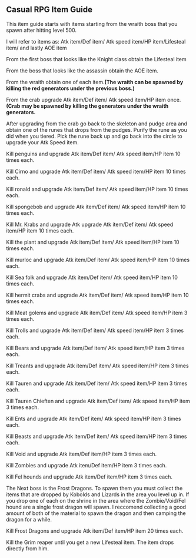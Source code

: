 ## Casual RPG Item Guide

This item guide starts with items starting from the wraith boss that you spawn after hitting level 500.

I will refer to items as: Atk item/Def item/ Atk speed item/HP item/Lifesteal item/ and lastly AOE item

From the first boss that looks like the Knight class obtain the Lifesteal item

From the boss that looks like the assassin obtain the AOE item.

From the wraith obtain one of each item.**(The wraith can be spawned by killing the red generators under the previous boss.)**

From the crab upgrade Atk item/Def item/ Atk speed item/HP item once.**(Crab may be spawned by killing the generators under the wraith generators.**

After upgrading from the crab go back to the skeleton and pudge area and obtain one of the runes that drops from the pudges. Purify the rune as you did when you tiered. Pick the rune back up and go back into the circle to upgrade your Atk Speed item.

Kill penguins and upgrade Atk item/Def item/ Atk speed item/HP item 10 times each.

Kill Cirno and upgrade Atk item/Def item/ Atk speed item/HP item 10 times each.

Kill ronald and upgrade Atk item/Def item/ Atk speed item/HP item 10 times each.

Kill spongebob and upgrade Atk item/Def item/ Atk speed item/HP item 10 times each.

Kill Mr. Krabs and upgrade Atk upgrade Atk item/Def item/ Atk speed item/HP item 10 times each.

Kill the plant and upgrade Atk item/Def item/ Atk speed item/HP item 10 times each.

Kill murloc and upgrade Atk item/Def item/ Atk speed item/HP item 10 times each.

Kill Sea folk and upgrade Atk item/Def item/ Atk speed item/HP item 10 times each.

Kill hermit crabs and upgrade Atk item/Def item/ Atk speed item/HP item 10 times each.

Kill Meat golems and upgrade Atk item/Def item/ Atk speed item/HP item 3 times each.

Kill Trolls and upgrade Atk item/Def item/ Atk speed item/HP item 3 times each.

Kill Bears and upgrade Atk item/Def item/ Atk speed item/HP item 3 times each.

Kill Treants and upgrade Atk item/Def item/ Atk speed item/HP item 3 times each.

Kill Tauren and upgrade Atk item/Def item/ Atk speed item/HP item 3 times each.

Kill Tauren Chieften and upgrade Atk item/Def item/ Atk speed item/HP item 3 times each.

Kill Ents and upgrade Atk item/Def item/ Atk speed item/HP item 3 times each.

Kill Beasts and upgrade Atk item/Def item/ Atk speed item/HP item 3 times each.

Kill Void and upgrade Atk item/Def item/HP item 3 times each.

Kill Zombies and upgrade Atk item/Def item/HP item 3 times each.

Kill Fel hounds and upgrade Atk item/Def item/HP item 3 times each.

The Next boss is the Frost Dragons. To spawn them you must collect the items that are dropped by Kobolds and Lizards in the area you level up in. If you drop one of each on the shrine in the area where the Zombie/Void/Fel hound are a single frost dragon will spawn. I reccomend collecting a good amount of both of the material to spawn the dragon and then camping the dragon for a while.

Kill Frost Dragons and upgrade Atk item/Def item/HP item 20 times each.

Kill the Grim reaper until you get a new Lifesteal item. The item drops directly from him.





